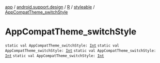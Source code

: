 [app](../../../index.md) / [android.support.design](../../index.md) / [R](../index.md) / [styleable](index.md) / [AppCompatTheme_switchStyle](.)

# AppCompatTheme_switchStyle

`static val AppCompatTheme_switchStyle: `[`Int`](https://kotlinlang.org/api/latest/jvm/stdlib/kotlin/-int/index.html)
`static val AppCompatTheme_switchStyle: `[`Int`](https://kotlinlang.org/api/latest/jvm/stdlib/kotlin/-int/index.html)
`static val AppCompatTheme_switchStyle: `[`Int`](https://kotlinlang.org/api/latest/jvm/stdlib/kotlin/-int/index.html)
`static val AppCompatTheme_switchStyle: `[`Int`](https://kotlinlang.org/api/latest/jvm/stdlib/kotlin/-int/index.html)